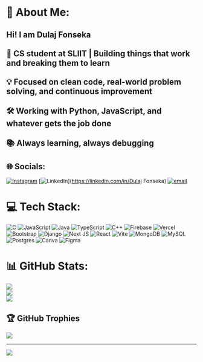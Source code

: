 # 💫 About Me:
## Hi! I am Dulaj Fonseka <br><br>🎯 CS student at SLIIT | Building things that work and breaking them to learn</br><br>💡 Focused on clean code, real-world problem solving, and continuous improvement</br><br>🛠️ Working with Python, JavaScript, and whatever gets the job done</br><br>📚 Always learning, always debugging</br>


## 🌐 Socials:
[![Instagram](https://img.shields.io/badge/Instagram-%23E4405F.svg?logo=Instagram&logoColor=white)](https://instagram.com/x._.drex._.x) [![LinkedIn](https://img.shields.io/badge/LinkedIn-%230077B5.svg?logo=linkedin&logoColor=white)](https://linkedin.com/in/Dulaj Fonseka) [![email](https://img.shields.io/badge/Email-D14836?logo=gmail&logoColor=white)](mailto:hdafonseka@gmail.com) 

# 💻 Tech Stack:
![C](https://img.shields.io/badge/c-%2300599C.svg?style=for-the-badge&logo=c&logoColor=white) ![JavaScript](https://img.shields.io/badge/javascript-%23323330.svg?style=for-the-badge&logo=javascript&logoColor=%23F7DF1E) ![Java](https://img.shields.io/badge/java-%23ED8B00.svg?style=for-the-badge&logo=openjdk&logoColor=white) ![TypeScript](https://img.shields.io/badge/typescript-%23007ACC.svg?style=for-the-badge&logo=typescript&logoColor=white) ![C++](https://img.shields.io/badge/c++-%2300599C.svg?style=for-the-badge&logo=c%2B%2B&logoColor=white) ![Firebase](https://img.shields.io/badge/firebase-%23039BE5.svg?style=for-the-badge&logo=firebase) ![Vercel](https://img.shields.io/badge/vercel-%23000000.svg?style=for-the-badge&logo=vercel&logoColor=white) ![Bootstrap](https://img.shields.io/badge/bootstrap-%238511FA.svg?style=for-the-badge&logo=bootstrap&logoColor=white) ![Django](https://img.shields.io/badge/django-%23092E20.svg?style=for-the-badge&logo=django&logoColor=white) ![Next JS](https://img.shields.io/badge/Next-black?style=for-the-badge&logo=next.js&logoColor=white) ![React](https://img.shields.io/badge/react-%2320232a.svg?style=for-the-badge&logo=react&logoColor=%2361DAFB) ![Vite](https://img.shields.io/badge/vite-%23646CFF.svg?style=for-the-badge&logo=vite&logoColor=white) ![MongoDB](https://img.shields.io/badge/MongoDB-%234ea94b.svg?style=for-the-badge&logo=mongodb&logoColor=white) ![MySQL](https://img.shields.io/badge/mysql-4479A1.svg?style=for-the-badge&logo=mysql&logoColor=white) ![Postgres](https://img.shields.io/badge/postgres-%23316192.svg?style=for-the-badge&logo=postgresql&logoColor=white) ![Canva](https://img.shields.io/badge/Canva-%2300C4CC.svg?style=for-the-badge&logo=Canva&logoColor=white) ![Figma](https://img.shields.io/badge/figma-%23F24E1E.svg?style=for-the-badge&logo=figma&logoColor=white)
# 📊 GitHub Stats:
![](https://github-readme-stats.vercel.app/api?username=hdafonseka&theme=dark&hide_border=false&include_all_commits=false&count_private=false)<br/>
![](https://nirzak-streak-stats.vercel.app/?user=hdafonseka&theme=dark&hide_border=false)<br/>
![](https://github-readme-stats.vercel.app/api/top-langs/?username=hdafonseka&theme=dark&hide_border=false&include_all_commits=false&count_private=false&layout=compact)

## 🏆 GitHub Trophies
![](https://github-profile-trophy.vercel.app/?username=hdafonseka&theme=radical&no-frame=false&no-bg=true&margin-w=4)

---
[![](https://visitcount.itsvg.in/api?id=hdafonseka&icon=0&color=0)](https://visitcount.itsvg.in)

<!-- Proudly created with GPRM ( https://gprm.itsvg.in ) -->

